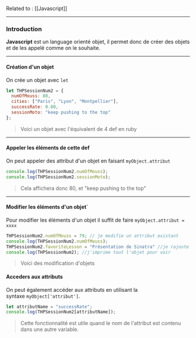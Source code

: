 Related to : [[Javascript]]

---

### Introduction 

**Javascript** est un language orienté objet, il permet donc de créer des objets et de les appelé comme on le souhaite. 

---

#### Création d'un objet

On crée un objet avec `let` 

```js
let THPSessionNum2 = {
  numOfMouss: 80,
  cities: ["Paris", "Lyon", "Montpellier"],
  successRate: 0.80,
  sessionMoto: "keep pushing to the top"
};
```
> Voici un objet avec l'équivalent de 4 def en ruby

---

#### Appeler les éléments de cette def

On peut appeler des attribut d'un objet en faisant `myObject.attribut`

```js
console.log(THPSessionNum2.numOfMouss);
console.log(THPSessionNum2.sessionMoto);
```
> Cela affichera donc 80, et "keep pushing to the top"

---

#### Modifier les éléments d'un objet`

Pour modifier les éléments d'un objet il suffit de faire `myObject.attribut = xxxx`

```js
THPSessionNum2.numOfMouss = 79; // je modifie un attribut existant
console.log(THPSessionNum2.numOfMouss);
THPSessionNum2.favoriteLesson = "Présentation de Sinatra" //je rajoute un attribut
console.log(THPSessionNum2); //j'imprime tout l'objet pour voir
```
> Voici des modification d'objets 

#### Acceders aux attributs 

On peut également accéder aux attributs en utilisant la syntaxe `myObject['attribut']`.

```js
let attributName = "successRate";
console.log(THPSessionNum2[attributName]);
```
> Cette fonctionnalité est utile quand le nom de l'attribut est contenu dans une autre variable.